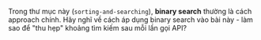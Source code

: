 Trong thư mục này (`sorting-and-searching`), **binary search** thường là cách approach chính. Hãy nghĩ về cách áp dụng binary search vào bài này - làm sao để "thu hẹp" khoảng tìm kiếm sau mỗi lần gọi API?
